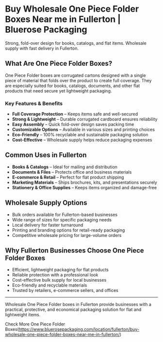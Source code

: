 # Buy Wholesale One Piece Folder Boxes Near me in Fullerton | Bluerose Packaging

Strong, fold-over design for books, catalogs, and flat items. Wholesale supply with fast delivery in Fullerton.

## What Are One Piece Folder Boxes?

One Piece Folder boxes are corrugated cartons designed with a single piece of material that folds over the product to create full coverage. They are especially suited for books, catalogs, documents, and other flat products that need secure yet lightweight packaging.

### Key Features & Benefits

- **Full Coverage Protection** – Keeps items safe and well-secured  
- **Strong & Lightweight** – Durable corrugated cardboard ensures reliability  
- **Easy Assembly** – Quick fold-over design saves packing time  
- **Customizable Options** – Available in various sizes and printing choices  
- **Eco-Friendly** – 100% recyclable and sustainable packaging solution  
- **Cost-Effective** – Wholesale supply helps reduce packaging expenses  

## Common Uses in Fullerton

- **Books & Catalogs** – Ideal for mailing and distribution  
- **Documents & Files** – Protects office and business materials  
- **E-commerce & Retail** – Perfect for flat product shipping  
- **Marketing Materials** – Ships brochures, kits, and presentations securely  
- **Stationery & Office Supplies** – Keeps items organized and damage-free  

## Wholesale Supply Options

- Bulk orders available for Fullerton-based businesses  
- Wide range of sizes for specific packaging needs  
- Local delivery for faster turnaround  
- Printing and branding options for retail-ready packaging  
- Competitive wholesale pricing for large-volume orders  

## Why Fullerton Businesses Choose One Piece Folder Boxes

- Efficient, lightweight packaging for flat products  
- Reliable protection with a professional look  
- Cost-effective bulk supply for local businesses  
- Eco-friendly and recyclable materials  
- Trusted by retailers, e-commerce sellers, and offices  

---

Wholesale One Piece Folder boxes in Fullerton provide businesses with a practical, protective, and economical packaging solution for flat and lightweight items.

Check More One Piece Folder Boxes(https://www.bluerosepackaging.com/location/fullerton/buy-wholesale-one-piece-folder-boxes-near-me-in-fullerton/) 
